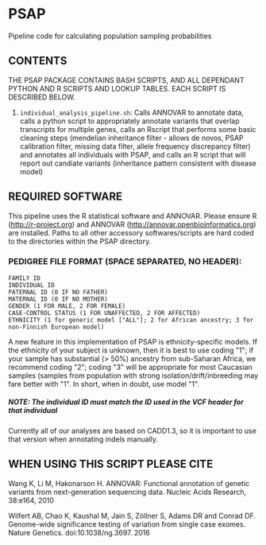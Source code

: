 # PSAP
Pipeline code for calculating population sampling probabilities

## CONTENTS
THE PSAP PACKAGE CONTAINS BASH SCRIPTS, AND ALL DEPENDANT PYTHON AND R SCRIPTS AND LOOKUP TABLES. EACH SCRIPT IS DESCRIBED BELOW.

1) ```individual_analysis_pipeline.sh```: Calls ANNOVAR to annotate data, calls a python script to appropriately annotate variants that overlap transcripts for multiple genes, calls an Rscript that performs some basic cleaning steps (mendelian inheritance filter - allows de novos, PSAP calibration filter, missing data filter, allele frequency discrepancy filter) and annotates all individuals with PSAP, and calls an R script that will report out candiate variants (inheritance pattern consistent with disease model)

## REQUIRED SOFTWARE
This pipeline uses the R statistical software and ANNOVAR.  Please ensure R (http://r-project.org) and ANNOVAR (http://annovar.openbioinformatics.org) are installed.  Paths to all other accessory softwares/scripts are hard coded to the directories within the PSAP directory.


### PEDIGREE FILE FORMAT (SPACE SEPARATED, NO HEADER):

```
FAMILY ID
INDIVIDUAL ID
PATERNAL ID (0 IF NO FATHER)
MATERNAL ID (0 IF NO MOTHER)
GENDER (1 FOR MALE, 2 FOR FEMALE)
CASE-CONTROL STATUS (1 FOR UNAFFECTED, 2 FOR AFFECTED)
ETHNICITY (1 for generic model ["ALL"]; 2 for African ancestry; 3 for non-Finnish European model)
```
A new feature in this implementation of PSAP is ethnicity-specific models. If the ethnicity of your subject is unknown, then 
it is best to use coding "1"; if your sample has substantial (> 50%) ancestry from sub-Saharan Africa, we recommend coding "2"; coding "3" will be appropriate for most Caucasian samples (samples from population with strong isolation/drift/inbreeding may fare better with "1". In short, when in doubt, use model "1". 

##### NOTE: The individual ID must match the ID used in the VCF header for that individual


Currently all of our analyses are based on CADD1.3, so it is important to use that version when annotating indels manually. 


## WHEN USING THIS SCRIPT PLEASE CITE
Wang K, Li M, Hakonarson H. ANNOVAR: Functional annotation of genetic variants from next-generation sequencing data. Nucleic Acids Research, 38:e164, 2010

Wilfert AB, Chao K, Kaushal M, Jain S, Zöllner S, Adams DR and Conrad DF.  Genome-wide significance testing of variation from single case exomes. Nature Genetics. doi:10.1038/ng.3697. 2016

